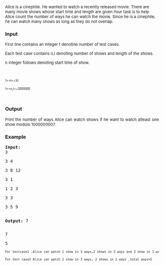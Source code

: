 <p><span style="font-size: small;">Alice is a cinephile. He wanted to watch a recently released movie. There are many movie shows whose start time and length are given.Your task is to help Alice count the number of ways he can watch the movie. Since he is a cinephile, he can watch many shows as long as they do not overlap.</span></p>
<h3>Input</h3>
<p><span style="font-size: small;">First line contains an integer t denotine number of test cases.</span></p>
<p><span style="font-size: small;">Each test case contains n,l denoting number of shows and length of the shows.</span></p>
<p><span style="font-size: small;">n integer follows denoting start time of show.</span></p>
<p>&nbsp;</p>
<p><span style="font-size: x-small;">1&lt;=t&lt;=10</span></p>
<p style="text-align: justify;"><span style="font-size: x-small;">1&lt;=n,l&lt;=</span><span style="font-family: Arial, Helvetica, sans-serif; color: #666666;"><span style="font-size: 12px;"><strong>300000</strong></span></span></p>
<p><span style="font-size: x-small;"><br></span></p>
<h3>Output</h3>
<p style="text-align: justify;"><span style="font-size: small;">Print the number of ways Alice can watch shows if he want to watch atleast one show modulo 1000000007</span><span style="font-size: small;"><span style="font-family: Arial, sans-serif; color: #666666;">.</span></span></p>
<h3>Example</h3>
<pre><strong>Input:</strong>
3</pre>
<pre>3 4</pre>
<pre>3 8 12</pre>
<pre>3 1</pre>
<pre>1 2 3</pre>
<pre>3 3</pre>
<pre>3 5 9

<strong>Output:</strong>
7</pre>
<pre>7</pre>
<pre>5</pre>
<pre><span style="font-size: small;">For testcase1 ,Alice can watch 1 show in 3 ways,2 shows in 3 ways and 3 show in 1 way total ways=7</span></pre>
<pre><span style="font-size: small;">For test case3 Alice can watch 1 show in 3 ways, 2 shows in 2 ways ,total ways=5</span></pre>